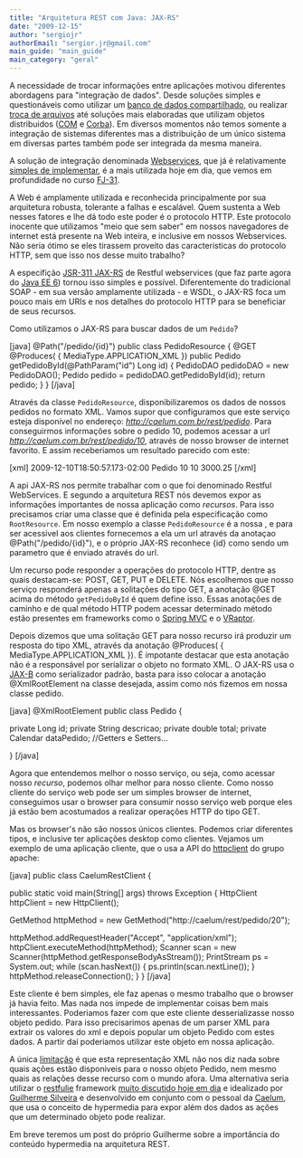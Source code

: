 ```yaml
---
title: "Arquitetura REST com Java: JAX-RS"
date: "2009-12-15"
author: "sergiojr"
authorEmail: "sergior.jr@gmail.com"
main_guide: "main_guide"
main_category: "geral"
---
```


A necessidade de trocar informações entre aplicações motivou diferentes abordagens para "integração de dados". Desde soluções simples e questionáveis como utilizar um [banco de dados compartilhado](http://www.eaipatterns.com/SharedDataBaseIntegration.html), ou realizar [troca de arquivos](http://www.eaipatterns.com/FileTransferIntegration.html) até soluções mais elaboradas que utilizam objetos distribuidos ([COM](http://www.microsoft.com/com/default.mspx) e [Corba](http://www.cs.wustl.edu/~schmidt/corba-overview.html)). Em diversos momentos não temos somente a integração de sistemas diferentes mas a distribuição de um único sistema em diversas partes também pode ser integrada da mesma maneira.

A solução de integração denominada [Webservices](http://en.wikipedia.org/wiki/Web_service), que já é relativamente [simples de implementar](https://blog.caelum.com.br/webservices-sem-servidor-de-aplicacao-no-java-6/), é a mais utilizada hoje em dia, que vemos em profundidade no curso [FJ-31](http://www.caelum.com.br/curso/fj-31-java-ee-web-services/).

A Web é amplamente utilizada e reconhecida principalmente por sua arquitetura robusta, tolerante a falhas e escalável. Quem sustenta a Web nesses fatores e lhe dá todo este poder é o protocolo HTTP. Este protocolo inocente que utilizamos "meio que sem saber" em nossos navegadores de internet está presente na Web inteira, e inclusive em nossos Webservices. Não seria ótimo se eles tirassem proveito das caracteristicas do protocolo HTTP, sem que isso nos desse muito trabalho?

A especifição [JSR-311 JAX-RS](http://jcp.org/aboutJava/communityprocess/final/jsr311/index.html) de Restful webservices (que faz parte agora do [Java EE 6](http://java.sun.com/developer/technicalArticles/JavaEE/JavaEE6Overview.html)) tornou isso simples e possível. Diferentemente do tradicional SOAP - em sua versão amplamente utilizada - e WSDL, o JAX-RS foca um pouco mais em URIs e nos detalhes do protocolo HTTP para se beneficiar de seus recursos.

Como utilizamos o JAX-RS para buscar dados de um `Pedido`?

\[java\] @Path("/pedido/{id}") public class PedidoResource { @GET @Produces( { MediaType.APPLICATION\_XML }) public Pedido getPedidoById(@PathParam("id") Long id) { PedidoDAO pedidoDAO = new PedidoDAO(); Pedido pedido = pedidoDAO.getPedidoById(id); return pedido; } } \[/java\]

Através da classe `PedidoResource`, disponibilizaremos os dados de nossos pedidos no formato XML. Vamos supor que configuramos que este serviço esteja disponível no endereço: _http://caelum.com.br/rest/pedido_. Para conseguirmos informações sobre o pedido 10, podemos acessar a url _http://caelum.com.br/rest/pedido/10_, através de nosso browser de internet favorito. E assim receberiamos um resultado parecido com este:

\[xml\] <pedido> <dataPedido>2009-12-10T18:50:57.173-02:00</dataPedido> <descricao>Pedido 10</descricao> <id>10</id> <total>3000.25</total> </pedido> \[/xml\]

A api JAX-RS nos permite trabalhar com o que foi denominado Restful WebServices. E segundo a arquitetura REST nós devemos expor as informações importantes de nossa aplicação como _recursos_. Para isso precisamos criar uma classe que é definida pela especificação como `RootResource`. Em nosso exemplo a classe `PedidoResource` é a nossa , e para ser acessivel aos clientes fornecemos a ela um url através da anotaçao @Path("/pedido/{id}"), e o próprio JAX-RS reconhece {id} como sendo um parametro que é enviado através do url.

Um recurso pode responder a operações do protocolo HTTP, dentre as quais destacam-se: POST, GET, PUT e DELETE. Nós escolhemos que nosso serviço responderá apenas a solitações do tipo GET, a anotação @GET acima do método `getPedidoById` é quem define isso. Essas anotações de caminho e de qual método HTTP podem acessar determinado método estão presentes em frameworks como o [Spring MVC](http://static.springsource.org/docs/Spring-MVC-step-by-step/) e o [VRaptor](http://www.vraptor.com.br/).

Depois dizemos que uma solitação GET para nosso recurso irá produzir um resposta do tipo XML, através da anotação @Produces( { MediaType.APPLICATION\_XML }). É impotante destacar que esta anotação não é a responsável por serializar o objeto no formato XML. O JAX-RS usa o [JAX-B](https://blog.caelum.com.br/jaxb-xml-e-java-de-maos-dadas/) como serializador padrão, basta para isso colocar a anotação @XmlRootElement na classe desejada, assim como nós fizemos em nossa classe pedido.

\[java\] @XmlRootElement public class Pedido {

private Long id; private String descricao; private double total; private Calendar dataPedido; //Getters e Setters...

} \[/java\]

Agora que entendemos melhor o nosso serviço, ou seja, como acessar nosso _recurso_, podemos olhar melhor para nosso cliente. Como nosso cliente do serviço web pode ser um simples browser de internet, conseguimos usar o browser para consumir nosso serviço web porque eles já estão bem acostumados a realizar operações HTTP do tipo GET.

Mas os browser's não são nossos únicos clientes. Podemos criar diferentes tipos, e inclusive ter aplicações desktop como clientes. Vejamos um exemplo de uma aplicação cliente, que o usa a API do [httpclient](http://hc.apache.org/httpcomponents-client-ga/) do grupo apache:

\[java\] public class CaelumRestClient {

public static void main(String\[\] args) throws Exception { HttpClient httpClient = new HttpClient();

GetMethod httpMethod = new GetMethod("http://caelum/rest/pedido/20");

httpMethod.addRequestHeader("Accept", "application/xml"); httpClient.executeMethod(httpMethod); Scanner scan = new Scanner(httpMethod.getResponseBodyAsStream()); PrintStream ps = System.out; while (scan.hasNext()) { ps.println(scan.nextLine()); } httpMethod.releaseConnection(); } } \[/java\]

Este cliente é bem simples, ele faz apenas o mesmo trabalho que o browser já havia feito. Mas nada nos impede de implementar coisas bem mais interessantes. Poderiamos fazer com que este cliente desserializasse nosso objeto pedido. Para isso precisarimos apenas de um parser XML para extrair os valores do xml e depois popular um objeto Pedido com estes dados. A partir daí poderiamos utilizar este objeto em nossa aplicação.

A única [limitação](http://guilhermesilveira.wordpress.com/2009/12/03/resteasy-where-did-the-hypermedia-go-to/) é que esta representação XML não nos diz nada sobre quais ações estão disponiveis para o nosso objeto Pedido, nem mesmo quais as relações desse recurso com o mundo afora. Uma alternativa seria utilizar o [restfulie](http://github.com/caelum/restfulie-java) framework [muito discutido hoje em dia](http://www.infoq.com/news/2009/12/restfulie) e idealizado por [Guilherme Silveira](http://guilhermesilveira.wordpress.com/) e desenvolvido em conjunto com o pessoal da [Caelum](http://www.caelum.com.br), que usa o conceito de hypermedia para expor além dos dados as ações que um determinado objeto pode realizar.

Em breve teremos um post do próprio Guilherme sobre a importância do conteúdo hypermedia na arquitetura REST.
